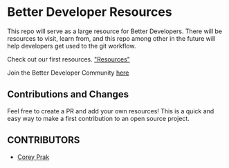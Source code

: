 # Better Developer Resources 
This repo will serve as a large resource for Better Developers. There will be resources to visit, learn from, and this repo among other in the future will help developers get used to the git workflow.

Check out our first resources. ["Resources"](Education\%20and\%20Tools/README.md#)

Join the Better Developer Community [here](https://bttrdvlpr.com/welcome)

## Contributions and Changes
Feel free to create a PR and add your own resources! This is a quick and easy way to make a first contribution to an open source project.

## CONTRIBUTORS

- [Corey Prak](http://coreyprak.me)
